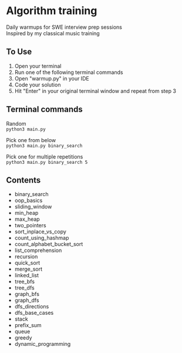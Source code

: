 # Algorithm training
Daily warmups for SWE interview prep sessions  
Inspired by my classical music training


## To Use
1. Open your terminal
2. Run one of the following terminal commands
3. Open "warmup.py" in your IDE
4. Code your solution
5. Hit "Enter" in your original terminal window and repeat from step 3



## Terminal commands

Random  
`python3 main.py`

Pick one from below  
`python3 main.py binary_search`

Pick one for multiple repetitions  
`python3 main.py binary_search 5`



## Contents
- binary_search
- oop_basics
- sliding_window
- min_heap
- max_heap
- two_pointers
- sort_inplace_vs_copy
- count_using_hashmap
- count_alphabet_bucket_sort
- list_comprehension
- recursion
- quick_sort
- merge_sort
- linked_list
- tree_bfs
- tree_dfs
- graph_bfs
- graph_dfs
- dfs_directions
- dfs_base_cases
- stack
- prefix_sum
- queue
- greedy
- dynamic_programming